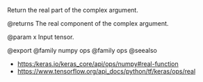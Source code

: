 Return the real part of the complex argument.

@returns
    The real component of the complex argument.

@param x
Input tensor.

@export
@family numpy ops
@family ops
@seealso
+ <https:/keras.io/keras_core/api/ops/numpy#real-function>
+ <https://www.tensorflow.org/api_docs/python/tf/keras/ops/real>
